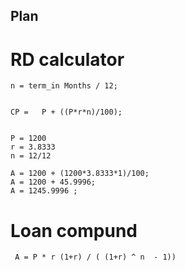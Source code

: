 ## Plan


# RD calculator
```
n = term_in Months / 12;


CP =   P + ((P*r*n)/100);


P = 1200
r = 3.8333
n = 12/12

A = 1200 + (1200*3.8333*1)/100;
A = 1200 + 45.9996;
A = 1245.9996 ;
```

# Loan compund

```
 A = P * r (1+r) / ( (1+r) ^ n  - 1))  
